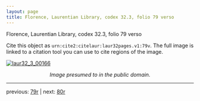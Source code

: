 ```yaml
---
layout: page
title: Florence, Laurentian Library, codex 32.3, folio 79 verso
---
```


Florence, Laurentian Library, codex 32.3, folio 79 verso

Cite this object as `urn:cite2:citelaur:laur32pages.v1:79v`.  The full image is linked to a citation tool you can use to cite regions of the image.

[![laur32_3_00166](http://www.homermultitext.org/iipsrv?IIIF=/project/homer/pyramidal/deepzoom/citelaur/laur32imgs/v1/laur32_3_00166.tif/full/800,/0/default.jpg)](http://www.homermultitext.org/ict2/?urn=urn:cite2:citelaur:laur32imgs.v1:laur32_3_00166) 

<p style="text-align: center; font-style: italic;">Image presumed to in the public domain.</p>

---

previous: [79r](../79r/) | next: [80r](../80r/)